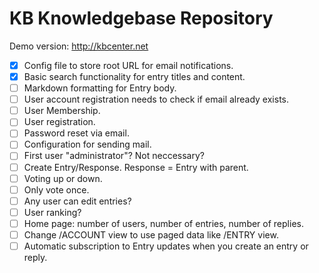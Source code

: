 KB Knowledgebase Repository
===========================

Demo version: http://kbcenter.net

- [x] Config file to store root URL for email notifications.
- [x] Basic search functionality for entry titles and content.
- [ ] Markdown formatting for Entry body.
- [ ] User account registration needs to check if email already exists.
- [ ] User Membership.
- [ ] User registration.
- [ ] Password reset via email.
- [ ] Configuration for sending mail.
- [ ] First user "administrator"? Not neccessary?
- [ ] Create Entry/Response. Response = Entry with parent.
- [ ] Voting up or down.
- [ ] Only vote once.
- [ ] Any user can edit entries?
- [ ] User ranking?
- [ ] Home page: number of users, number of entries, number of replies.
- [ ] Change /ACCOUNT view to use paged data like /ENTRY view.
- [ ] Automatic subscription to Entry updates when you create an entry or reply.